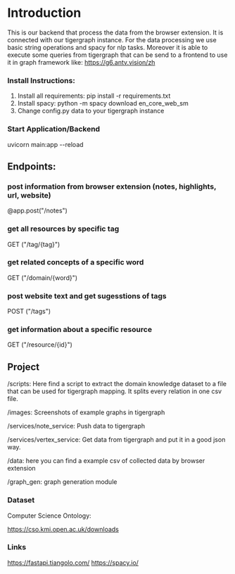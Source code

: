 
# Introduction

This is our backend that process the data from the browser extension. It is connected with our tigergraph instance. For the
data processing we use basic string operations and spacy for nlp tasks.
Moreover it is able to execute some queries from tigergraph that can be send to a frontend to use it in graph framework like: https://g6.antv.vision/zh

### Install Instructions:

1. Install all requirements:
   pip install -r requirements.txt
2. Install spacy:
   python -m spacy download en_core_web_sm
3. Change config.py data to your tigergraph instance

### Start Application/Backend

uvicorn main:app --reload

## Endpoints:

### post information from browser extension (notes, highlights, url, website)
@app.post("/notes")

### get all resources by specific tag
GET ("/tag/{tag}")

### get related concepts of a specific word
GET ("/domain/{word}")

### post website text and get sugesstions of tags
POST ("/tags")

### get information about a specific resource
GET ("/resource/{id}")

## Project

/scripts: Here find a script to extract the domain knowledge dataset to a file
that can be used for tigergraph mapping. It splits every relation in one
csv file.

/images: Screenshots of example graphs in tigergraph

/services/note_service: Push data to tigergraph

/services/vertex_service: Get data from tigergraph and put it in a good json way.

/data: here you can find a example csv of collected data by browser extension

/graph_gen: graph generation module


### Dataset

Computer Science Ontology:

https://cso.kmi.open.ac.uk/downloads

### Links
https://fastapi.tiangolo.com/
https://spacy.io/

